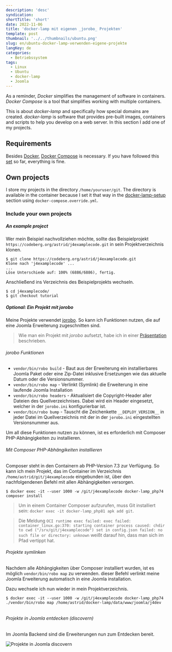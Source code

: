 ```yaml
---
description: 'desc'
syndication:
shortTitle: 'short'
date: 2022-11-06
title: 'docker-lamp mit eigenen _jorobo_ Projekten'
template: post
thumbnail: '../../thumbnails/ubuntu.png'
slug: en/ubuntu-docker-lamp-verwenden-eigene-projekte
langKey: de
categories:
  - Betriebssystem
tags:
  - Linux
  - Ubuntu
  - docker-lamp
  - Joomla
---
```


As a reminder, _Docker_ simplifies the management of software in containers. _Docker Compose_ is a tool that simplifies working with multiple containers.

This is about _docker-lamp_ and specifically how special domains are created. _docker-lamp_ is software that provides pre-built images, containers and scripts to help you develop on a web server. In this section I add one of my projects.

## Requirements

Besides [Docker](/en/ubuntu-docker-set-up-docker-lamp), [Docker Compose](/en/ubuntu-docker-compose-set-up-docker-lamp) is necessary. If you have followed this [set](/en/my-ubuntu-computer-with-docker-lamp-themes/) so far, everything is fine.

## Own projects

I store my projects in the directory `/home/youruser/git`. The directory is available in the container because I set it that way in the [docker-lamp-setup](/ubuntu-docker-lamp-setup) section using `docker-compose.override.yml`.

### Include your own projects

##### An example project

Wer mein Beispiel nachvollziehen möchte, sollte das Beispielprojekt `https://codeberg.org/astrid/j4examplecode.git` in sein Projektverzeichnis klonen.

```
$ git clone https://codeberg.org/astrid/j4examplecode.git
Klone nach 'j4examplecode' ...
...
Löse Unterschiede auf: 100% (6886/6886), fertig.
```

Anschließend ins Verzeichnis des Beispielprojekts wechseln.

```
$ cd j4examplecode/
$ git checkout tutorial
```

##### Optional: Ein Projekt mit _jorobo_

Meine Projekte verwendet [jorobo](https://github.com/joomla-projects/jorobo). So kann ich Funktionen nutzen, die auf eine Joomla Erweiterung zugeschnitten sind.

> Wie man ein Projekt mit _jorobo_ aufsetzt, habe ich in einer [Präsentation](https://astridx.github.io/9997_jorobo/presentation/index.html#/) beschrieben.

###### _jorobo_ Funktionen

- `vendor/bin/robo build` - Baut aus der Erweiterung ein installierbares Joomla Paket oder eine Zip-Datei inklusive Ersetzungen wie das aktuelle Datum oder die Versionsnummer.
- `vendor/bin/robo map` - Verlinkt (Symlink) die Erweiterung in eine laufende Joomla Installation
- `vendor/bin/robo headers` - Aktualisiert die Copyright-Header aller Dateien des Quellverzeichnises. Dabei wird ein Header eingesetzt, welcher in der `jorobo.ini` konfigurierbar ist.
- `vendor/bin/robo bump` - Tauscht die Zeichenkette `__DEPLOY_VERSION__` in jeder Datei im Quellverzeichnis mit der in der `jorobo.ini` eingestellten Versionsnummer aus.

Um all diese Funktionen nutzen zu können, ist es erforderlich mit Composer PHP-Abhängigkeiten zu installieren.

###### Mit Composer PHP-Abhängikeiten installieren

Composer steht in den Containern ab PHP-Version 7.3 zur Verfügung. So kann ich mein Projekt, das im Container im Verzeichnis `/home/astrid/git/j4examplecode` eingebunden ist, über den nachfolgendenen Befehl mit allen Abhängigkeiten versorgen.

```
$ docker exec -it --user 1000 -w /git/j4examplecode docker-lamp_php74 composer install

```

> Um in einem Container Composer aufzurufen, muss Git installiert sein: `docker exec -it docker-lamp_php81 apk add git`. 

> Die Meldung `OCI runtime exec failed: exec failed: container_linux.go:370: starting container process caused: chdir to cwd ("/srv/git/j4examplecode") set in config.json failed: no such file or directory: unknown` weißt darauf hin, dass man sich im Pfad vertippt hat.

###### Projekte symlinken

Nachdem alle Abhängigkeiten über Composer installiert wurden, ist es möglich `vendor/bin/robo map` zu verwenden. dieser Befehl verlinkt meine Joomla Erweiterung automatisch in eine Joomla installation.

Dazu wechsele ich nun wieder in mein Projektverzeichnis.

```
$ docker exec -it --user 1000 -w /git/j4examplecode docker-lamp_php74 ./vendor/bin/robo map /home/astrid/docker-lamp/data/www/joomla/j4dev


```

###### Projekte in Joomla entdecken (discovern)

Im Joomla Backend sind die Erweiterungen nun zum Entdecken bereit.

![Projekte in Joomla discovern](/images/discover.png)

<img src="https://vg02.met.vgwort.de/na/7551ddb6895642938dab66210247c68d" width="1" height="1" alt="">
